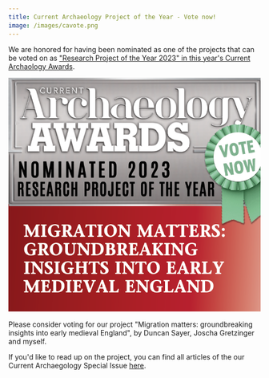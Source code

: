 ```yaml
---
title: Current Archaeology Project of the Year - Vote now!
image: /images/cavote.png
---
```


We are honored for having been nominated as one of the projects that can be voted on as ["Research Project of the Year 2023" in this year's Current Archaology Awards](https://archaeology.co.uk/vote).

[![](../images/cavote.png)](https://archaeology.co.uk/vote)

Please consider voting for our project "Migration matters: groundbreaking insights into early medieval England", by Duncan Sayer, Joscha Gretzinger and myself. 

If you'd like to read up on the project, you can find all articles of the our Current Archaegology Special Issue [here](https://the-past.com/magazines/current-archaeology-392/).

